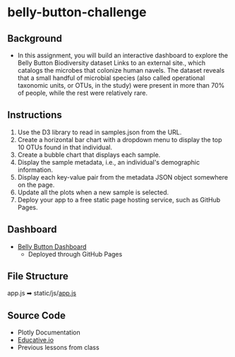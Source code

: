 # belly-button-challenge

## Background
- In this assignment, you will build an interactive dashboard to explore the Belly Button Biodiversity dataset Links to an external site., which catalogs the microbes that colonize human navels.
The dataset reveals that a small handful of microbial species (also called operational taxonomic units, or OTUs, in the study) were present in more than 70% of people, while the rest were relatively rare.

## Instructions
1. Use the D3 library to read in samples.json from the URL.
1. Create a horizontal bar chart with a dropdown menu to display the top 10 OTUs found in that individual.
1. Create a bubble chart that displays each sample.
1. Display the sample metadata, i.e., an individual's demographic information.
1. Display each key-value pair from the metadata JSON object somewhere on the page.
1. Update all the plots when a new sample is selected.
1. Deploy your app to a free static page hosting service, such as GitHub Pages.

## Dashboard
- [Belly Button Dashboard](https://justineblake.github.io/belly-button-challenge/)
    - Deployed through GitHub Pages

## File Structure
app.js ➡ static/js/[app.js](https://github.com/JustinEBlake/belly-button-challenge/blob/main/static/js/app.js)

## Source Code
- Plotly Documentation
- [Educative.io](https://www.educative.io/answers/how-can-we-sort-a-dictionary-by-value-in-javascript)
- Previous lessons from class
